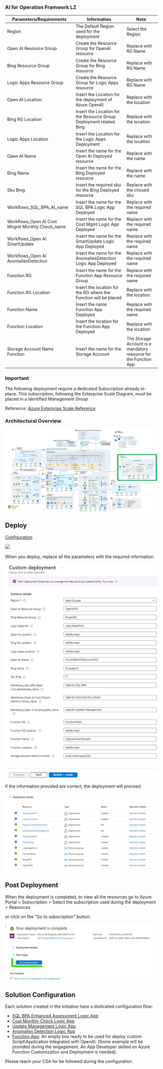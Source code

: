 <h3>AI for Operation Framwork LZ</h3>
 
| **Parameters/Requirements** | **Information** | **Note** |
| ------------- | ------------- | ------------- |
| Region | The Default Region used for the deployment | Select the Region  |
| Open AI Resource Group | Create the Resource Group for OpenAI resource | Replace with RG Name |
| Bing Resource Group | Create the Resource Group for Bing resource | Replace with RG Name |
| Logic Apps Resource Group | Create the Resource Group for Logic Apps resource | Replace with RG Name |
| Open AI Location | Insert the Location for the deployment of Azure OpenAI | Replace with the location |
| Bing RG Location | Insert the Location for the Resource Group Deployment related Bing | Replace with the location |
| Logic Apps Location | Insert the Location for the Logic Apps Deployment | Replace with the location |
| Open AI Name | Insert the name for the Open AI Deployed resource | Replace with the name |
| Bing Name | Insert the name for the Bing Deployed resource | Replace with the name |
| Sku Bing | Insert the required sku for the Bing Deployed resource | Replace with the chosed sku |
| Workflows_SQL_BPA_AI_name | Insert the name for the SQL BPA Logic App Deployed | Replace with the required name |
| Workflows_Open AI Cost Mngmt Monthly Check_name | Insert the name for the Cost Mgmt Logic App Deployed | Replace with the required name |
| Workflows_Open AI SmartUpdate | Insert the name for the SmartUpdate Logic App Deployed | Replace with the required name |
| Workflows_Open AI AnomaliesDetection | Insert the name for the AnomaliesDetection Logic App Deployed | Replace with the required name |
| Function RG | Insert the name for the Function App Resource Group | Replace with the required name |
| Function RG Location | Insert the location for the RG where the Function will be placed | Replace with the location |
| Function Name | Insert the name Function App Deployed | Replace with the required name |
| Function Location | Insert the location for the Function App Deployed | Replace with the location |
| Storage Account Name Function | Insert the name for the Storage Account | The Storage Account is a mandatory resource for the Function App |

<h3> Important </h3>
 The following deployment require a dedicated Subscription already in-place. This subscription, following the Enterprise Scale Diagram, must be placed in a identified Management Group

 Reference:
 [Azure Enterprise Scale Reference](https://learn.microsoft.com/en-us/azure/cloud-adoption-framework/ready/landing-zone/#azure-landing-zone-architecture)

 <h3> Architectural Overview </h3>

 ![OpenAI-CoreIntegration LZ](./images/OpenAI-CoreIntegration_page-0001.jpg)

<h2>Deploy</h2>

<a href="https://github.com/DevOpsStyle/OpenAI-CoreIntegration/blob/V0.2/OpenAI-CoreIntegrationLZ/README.md#openai-coreintegrationlz" target="_blank">Configuration</a>


<a href="https://portal.azure.com/#create/Microsoft.Template/uri/https%3A%2F%2Fraw.githubusercontent.com%2Fsim-1one%2FOpenAI-CoreIntegration%2Frefs%2Fheads%2Fmain%2FOpenAI-CoreIntegrationLZ%2FAIServicesForInfraELZ.json" target="_blank">
  <img src="https://aka.ms/deploytoazurebutton"/>
</a>

When you deploy, replace all the parameters with the required information

![Deploy](./images/deploy.jpeg)

If the information provided are correct, the deployment will proceed

![Deployment Progress](./images/start_deployment.jpeg)

<h2>Post Deployment</h2>

When the deployment is completed, to view all the resources go to Azure Portal > Subscription > Select the subscription used during the deployment > Resources

or click on the "Go to subscription" button:

![Deployment Progress](./images/deployment_complete.jpeg)

<h2>Solution Configuration</h2>

Each solution created in the initiative have a dedicated configuration flow:

- [SQL BPA Enhanced Assessment Logic App](../Arc-SQL%20BPA/README.md)
- [Cost Monthly Check Logic App](../CostMonthlyCheck/README.md)
- [Update Management Logic App](../UpdateManagement/README.md)
- [Anomalies Detection Logic App](../AnomaliesDetection/README.md)
- [Function App](../FunctionAppSmartDocs/README.md): An empty box ready to be used for deploy custom Script\Application integrated with OpenAI. (Some example will be provided during the engagement. An App Developer skilled on Azure Function Customization and Deployment is needed).

Please reach your CSA for be followed during the configuration.